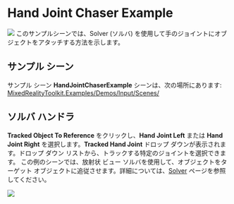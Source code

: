 # Hand Joint Chaser Example
![](../Documentation/Images/HandJointChaser/MRTK_HandJointChaser_Main.jpg)
このサンプルシーンでは、Solver (ソルバ) を使用して手のジョイントにオブジェクトをアタッチする方法を示します。

## サンプル シーン
サンプル シーン **HandJointChaserExample** シーンは、次の場所にあります:
[MixedRealityToolkit.Examples/Demos/Input/Scenes/](/Assets/MixedRealityToolkit.Examples/Demos/Input/Scenes)

## ソルバ ハンドラ
 **Tracked Object To Reference** をクリックし、**Hand Joint Left** または **Hand Joint Right** を選択します。**Tracked Hand Joint** ドロップ ダウンが表示されます。ドロップ ダウン リストから、トラックする特定のジョイントを選択できます。
この例のシーンでは、放射状 ビュー ソルバを使用して、オブジェクトをターゲット オブジェクトに追従させます。詳細については、[Solver](README_Solver.md) ページを参照してください。


![](../Documentation/Images/HandJointChaser/MRTK_Solver_HandJoint.jpg)

